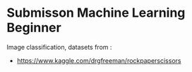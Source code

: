 # Submisson Machine Learning Beginner
Image classification, datasets from : 
- https://www.kaggle.com/drgfreeman/rockpaperscissors


